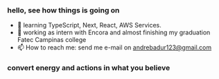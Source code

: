 ### hello, see how things is going on

- 🌱 learning TypeScript, Next, React, AWS Services.
- 👯 working as intern with Encora and almost finishing my graduation Fatec Campinas college
- 📫 How to reach me: send me e-mail on andrebadur123@gmail.com

### convert energy and actions in what you believe
